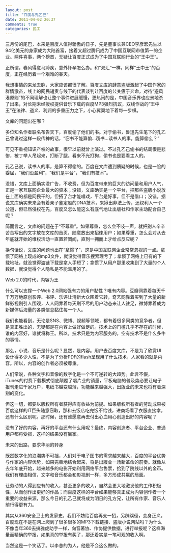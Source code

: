 ```yaml
---
layout: post
title: "百度与孔乙己"
date: 2011-04-02 20:37
comments: true
categories: 民工
---
```

三月份的尾巴，本来是百度人值得骄傲的日子，先是董事长兼CEO李彦宏先生以94亿美元的身家成为大陆首富，接着又超过腾讯成为了中国互联网市值第一的企业。两件喜事，两个榜首，无疑让百度正式成为了中国互联网行业的“王中王”。

正所谓，春风得意马蹄疾，意外怀孕怎么办。和“双汇”一样，同样“王中王”的百度，正在经历着一个艰难的春天。

我想事情的来龙去脉，大家应该都很了解。百度文库的肆意盗版激起了中国作家的群情激奋，线上的网民谴责与线下的代表谈判让百度的公关疲于奔命，对待“避风港原则”的不同理解也让整个事件进展缓慢，更热闹的是，中国音乐界也应景地杀了出来，对长期未经授权提供音乐下载的百度MP3强烈抗议，双线作战的“王中王”在法律、道义、利润的多重压力之下，小心翼翼地下着每一步棋。

文库的问题出在哪？

多位知名作者联名布告天下，百度偷了他们的书。对于偷书，鲁迅先生笔下的孔乙己曾说过这样一段传神的话，“窃书不能算偷...窃书...读书人的事，能算偷么？”<!-- more -->

可见不重视知识产权的故事，很早以前就曾上演过。不过孔乙己偷书的结局很是悲惨，被丁举人吊起来，打断了腿。看来不光打狗，偷书也是要看主人的。

孔乙己说，读书人的事，是算不得偷的。百度在文库遭到质疑的时候，也是一脸的委屈，“我们没盈利”，“我们是平台”，“我们有技术”。

没错，文库上面确实没广告，不收费，但为百度带来的巨大的访问量和用户人气，正是一家互联网企业最大的资本；没错，文库确实是一个平台，把那些盗版小说放在上面的都是网民干的，但搭了台才能唱戏，平台是好事，但不是借口；没错，据说文库确实未来会有着亲子鉴定般的DNA技术，来揪出非法上传，还权利人一个公道，但已然侵权在先，百度又怎么能这么有底气地让出版社和作家主动配合自己呢？

简而言之，文库的问题在于“不尊重”。如果尊重，怎么会不吱一声，就把别人辛辛苦苦写出的文字放在文库的首页，随意放出来招徕用户；如果尊重，怎么会对从去年底就开始的维权活动一直置若罔闻，直到一拥而上才给点反应呢？

换句话说，文库的问题也出在“拿惯了”，这是中国互联网企业常常忽视的一点。拿惯了网络上现成的mp3文件，就没觉得音乐搜索理亏了；拿惯了网络上已有的下载地址，就没觉得盗链下载是拿人手短了；拿惯了从用户那里收集到了大量的个人数据，就没觉得个人隐私是不能滥用的了。

Web 2.0的时代，内容为王

什么可以支撑一个Web 2.0网站强有力的用户黏性？唯有内容。豆瓣网靠着每天千千万万地原创影评、书评、乐评让清新大众围着它转，奇艺网靠着买到了大量的新鲜影视剧引人围观，人人网靠着每天刷不尽的用户动态来让人驻足，微博靠着成为新媒体后海量的各类信息黏住每一个人。

我们也能看到，无论是SNS、微博、视频等领域，都有着很多同类的竞争者，但是真正胜出的，无疑都是在内容上做好做足的。技术上的门槛几乎不存在的时候，谁的内容好，谁就将称王。所以，技术只是为内容服务的，空有技术不是什么多牛的事情。

那么，小说、音乐是什么呢？显然，是内容。用户去百度文库，不是为了欣赏UI设计得多少人性，不是为了分析PDF的flash呈现用了什么技术，人家看的就是内容。所以，内容的创作者必须被尊重。

人们常说，各种文字和音像的数字化是一个不可逆转的大趋势。此言不假，iTunes的付费下载模式彻底颠覆了唱片业的销量，平板电脑的普及势必要让电子报刊走进千家万户，电纸书越变越薄，功能越来越强大，出版业的未来也将有着深刻的变化。

但这一切，都要以版权所有者获得应有收益为前提。如果版权所有者的劳动成果被百度这样的IT巨头随意窃取，那和去饭店吃完饭不给钱，进商场看了衣服直接拿，还有什么区别呢。那时候，还有谁愿意再去付出心血用心创造出好的内容呢？

没有了好的内容，再好的平台还有什么用呢？最终，内容创造者、平台企业、普通用户都将受损，这样的结果没有赢家。

未来的出路，要求华丽的转身

既然数字化的浪潮势不可挡，人们对于电子图书的需求越来越大，百度的平台优势与作家的内容优势，如果完善地结合起来，将是出版业一场新革命的前奏。就像从去年年底开始，越来越多的电影开始利用网络平台售票，拾到了院线以外的金币。我们有理由相信，文字和音乐都会和影视剧一样，多方形成共赢的局面。

让劳动的人得到应有的收入，甚至更多的收入，自然会更大地激发他的工作积极性，从而创作出更好的作品；而百度这样的平台如果能够真正成为内容创作者一个重要的收益来源，那么今日的孔乙己就将成为明日的孔方兄，让所有作家、音乐人前行得更有力。

其实从360安全卫士的发家史，我们不妨给百度再支一招，另辟蹊径，变身正义。百度现在不是在网上爬到了很多很多的MP3下载链接、盗版小说网站吗？为什么不像当年360去搞雅虎助手一样，向音著协、作协提供数据，进行举报呢？这样海量而精确的举报，如果真的举报有奖了，那还着实是一笔可观的收入啊。

当然这是一个笑话了。以李总的为人，他是不会这么做的。